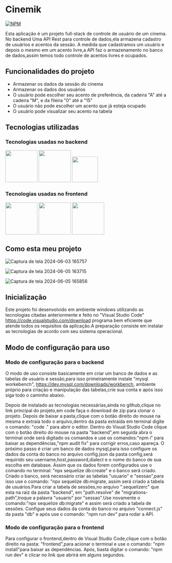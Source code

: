 <h1>Cinemik</h1>

[![NPM](https://img.shields.io/npm/l/react)](https://github.com/nic01gbbb/Cinemik/blob/main/LICENSE)

Esta aplicação é um projeto full-stack de controle de usuário de um cinema.
No backend Uma API Rest para controle de dados,ela armazena cadastro de usuários e acentos da sessão.
A medida que cadastramos um usuário e depois o mesmo em um acento livre,a API faz o armazenamento no 
banco de dados,assim temos todo controle de acentos livres e ocupados.

<h2>Funcionalidades do projeto</h2>

- Armazenar os dados da sessão do cinema
- Armazenar os dados dos usuários
- O usuário pode escolher seu acento de preferência, da cadeira "A" até a cadeira "M", e da fileira "0" até a "15"
- O usuário não pode escolher um acento que já esteja ocupado
- O usuário pode visualizar seu acento na tabela


 <h2>  Tecnologias utilizadas </h2>

### Tecnologias usadas no backend 

 <div    justify:"space-between"  >
<img  src="https://miro.medium.com/v2/resize:fit:800/1*v2vdfKqD4MtmTSgNP0o5cg.png" width="100px" heigth="200px"  />
<img  src="https://encrypted-tbn0.gstatic.com/images?q=tbn:ANd9GcTi0TfiDi7n-zqrSDMcUPVBFv4SVKqzhIQzrg&s"  width="100px" heigth="200px"  />
<img  src="https://static-00.iconduck.com/assets.00/sequelize-original-icon-885x1024-r8dswyvj.png" width="80px" heigth="200px"   />
</div>

### Tecnologias usadas no frontend

 <div    justify:"space-between"  >
<img  src="https://cdn0.iconfinder.com/data/icons/logos-brands-in-colors/128/react-512.png" width="100px"   />
<img  src="https://user-images.githubusercontent.com/16843090/101181820-f3a63780-3612-11eb-9d3a-05452f2b0ad8.png" width="100px" heigth="200px"   />
<img  src="https://marketplacedesignoye.s3.ap-south-1.amazonaws.com/css-programming-language-icon-symbol-logo-vector-_627.png" width="100px" heigth="200px"   />
 </div>

## Como esta meu projeto 

![Captura de tela 2024-06-03 165757](https://github.com/nic01gbbb/Cinemik/assets/148110086/2723b097-0396-4c20-99be-17a39d8805de)

![Captura de tela 2024-06-05 163715](https://github.com/nic01gbbb/Cinemik/assets/148110086/9405659e-9d56-4253-8583-a8bdcc65b14f)

![Captura de tela 2024-06-05 165856](https://github.com/nic01gbbb/Cinemik/assets/148110086/3d3e13eb-0962-4dba-a3cd-3c2252fcf583)




<h2>Inicialização</h2>

Este projeto foi desenvolvido em ambiente windows utilizando as tecnologias citadas anteriormente e feito no "Visual Studio Code"<a> https://code.visualstudio.com/download<a/> programa bem eficiente que atende todos os 
requisitos da aplicação.A preparação consiste em instalar as tecnologias de acordo com seu sistema operacional.


<h2>Modo de configuração para uso</h2>

### Modo de configuração para o backend


 O modo de uso consiste basicamente em criar um banco de dados e as tabelas de usuário e sessão,para isso 
 primeiramente instale "mysql workebench",<a> https://dev.mysql.com/downloads/workbench</a>,
 ambiente próprio para criação e manipulação das tabelas,crie sua conta e após isso siga todo o caminho abaixo.

Depois de instalado as tecnologias necessárias,ainda no github,clique no link principal do projeto,em code faça o download de zip para clonar o projeto.
Depois de baixar a pasta,clique com o botão direito do mouse na mesma e extraia todo o arquivo,dentro da pasta extraida em terminal digite o comando:
"code ." para abrir o editor.
Dentro do Visual Studio Code clique com o botão direito do mouse na pasta "backend",em seguida abra o terminal onde será digitado os comandos e
use os comandos:"npm i" para baixar as dependências,"npm audit fix" para corrigir erros,caso apareça.
O próximo passo é criar um banco de dados mysql,para isso configure os dados da conta do banco
no arquivo config.json da pasta config,será requirido seu username,host,password,dialect e o nome do banco de sua escolha em database.
Assim que os dados forem configurados use o comando no terminal: "npx sequelize db:create" e o banco será criado.
Criado o banco, será necessário criar as tabelas "usuario" e "sessao",para isso use o comando: "npx sequelize db:migrate, assim será
criado a tabela de usuários.Para criar a tabela de sessões,no arquivo ".sequelizerc" que esta na raiz da pasta "backend", em "path.resolve" 
de "migrations-path",troque a palavra "usuario" por "sessao".Use novamente o comando:"npx sequelize db:migrate" e assim será criado a tabela de sessões.
Configue seus dados da conta do banco no arquivo "connect.js" da pasta "db" e após use o comando: "npm run dev" para rodar a API.
</p>

### Modo de configuração para o frontend

<p>
Para configurar o frontend,dentro de Visual Studio Code,clique com o botão direito na pasta: "frontend",para acionar o terminal e
use o comando: "npm install"para baixar as dependèncias.
Após, basta digitar o comando: "npm run dev" e clicar no link que abrirá em alguns segundos.
</p>



